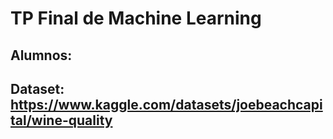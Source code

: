 # TP Final de Machine Learning

## Alumnos: 

## Dataset: https://www.kaggle.com/datasets/joebeachcapital/wine-quality